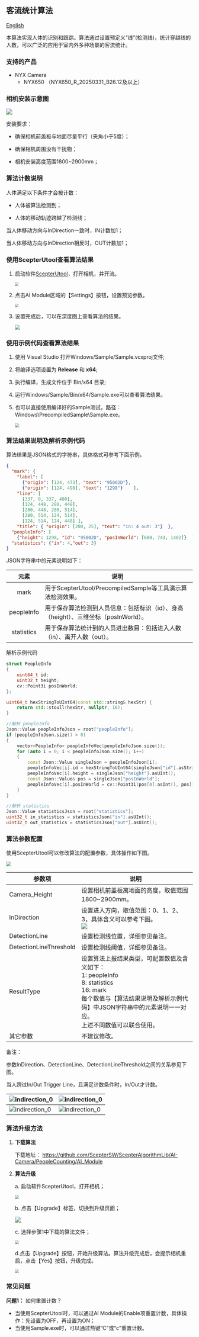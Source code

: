 ## 客流统计算法

[English](README.md)

本算法实现人体的识别和跟踪。算法通过设置预定义“线”(检测线)，统计穿越线的人数，可以广泛的应用于室内外多种场景的客流统计。

### 支持的产品

- NYX Camera
  - NYX650 （NYX650_R_20250331_B26.12及以上）

### 相机安装示意图

![](assets/installation.png)

安装要求：

- 确保相机前盖板与地面尽量平行（夹角小于5度）；

- 确保相机周围没有干扰物；

- 相机安装高度范围1800~2900mm；

### 算法计数说明

人体满足以下条件才会被计数：

- 人体被算法检测到；

- 人体的移动轨迹跨越了检测线；

当人体移动方向与InDirection一致时，IN计数加1；

当人体移动方向与InDirection相反时，OUT计数加1；

### 使用ScepterUtool查看算法结果

1. 启动软件[ScepterUtool](https://sourceforge.net/projects/scepterguitool/files/TMP/)，打开相机，并开流。

   <img src="assets/scan_2.png" style="zoom:60%;" />

2. 点击AI Module区域的【Settings】按钮，设置预览参数。

   <img src="assets/settings.png" style="zoom:60%;" />

3. 设置完成后，可以在深度图上查看算法的结果。

   <img src="assets/preview.png" style="zoom:80%;" />

   

### 使用示例代码查看算法结果

1. 使用 Visual Studio 打开Windows/Sample/Sample.vcxproj文件;

2. 将编译选项设置为 **Release** 和 **x64**;

3. 执行编译，生成文件位于 Bin/x64 目录;

4. 运行Windows/Sample/Bin/x64/Sample.exe可以查看算法结果。

5. 也可以直接使用编译好的Sample测试，路径：Windows\PrecompiledSample\Sample.exe。

   <img src="assets/sample.png" style="zoom:67%;" />

### 算法结果说明及解析示例代码

算法结果是JSON格式的字符串，具体格式可参考下面示例。
```json
{
  "mark": {
    "label": [
      {"origin": [124, 473], "text": "95002D"},
      {"origin": [124, 498], "text": "1298"}    ],
    "line": [
      [337, 0, 337, 480],
      [124, 448, 280, 448],
      [280, 448, 280, 514],
      [280, 514, 124, 514],
      [124, 514, 124, 448] ],
    "title": { "origin": [200, 25], "text": "in: 4 out: 3"}  },
  "peopleInfo": [
    {"height": 1298, "id": "95002D", "posInWorld": [600, 743, 1402]}  ],
  "statistics": {"in": 4,"out": 3}
}
```


JSON字符串中的元素说明如下：

|    元素    | 说明                                                         |
| :--------: | ------------------------------------------------------------ |
|    mark    | 用于ScepterUtool/PrecompiledSample等工具演示算法检测效果。   |
| peopleInfo | 用于保存算法检测到人员信息：包括标识（id）、身高（height）、三维坐标（posInWorld）。 |
| statistics | 用于保存算法统计到的人员进出数目：包括进入人数（in）、离开人数（out）。 |

解析示例代码

```c++
struct PeopleInfo
{
    uint64_t id;
    uint32_t height;
    cv::Point3i posInWorld;
};

uint64_t hexStringToUInt64(const std::string& hexStr) {
    return std::stoull(hexStr, nullptr, 16);
}

//解析 peopleInfo
Json::Value peopleInfoJson = root["peopleInfo"];
if (peopleInfoJson.size() > 0)
{
    vector<PeopleInfo> peopleInfoVec(peopleInfoJson.size());
    for (auto i = 0; i < peopleInfoJson.size(); i++)
    {
        const Json::Value singleJson = peopleInfoJson[i];
        peopleInfoVec[i].id = hexStringToUInt64(singleJson["id"].asString());
        peopleInfoVec[i].height = singleJson["height"].asUInt();
        const Json::Value& pos = singleJson["posInWorld"];
        peopleInfoVec[i].posInWorld = cv::Point3i(pos[0].asInt(), pos[1].asInt(), pos[2].asInt());
    }
}

//解析 statistics
Json::Value statisticsJson = root["statistics"];
uint32_t in_statistics = statisticsJson["in"].asUInt();
uint32_t out_statistics = statisticsJson["out"].asUInt();
```

### 算法参数配置

使用ScepterUtool可以修改算法的配置参数，具体操作如下图。

<img src="assets/alg_params.png" style="zoom:80%;" />

| 参数项                 | 说明                                                         |
| ---------------------- | ------------------------------------------------------------ |
| Camera_Height          | 设置相机前盖板离地面的高度，取值范围1800~2900mm。            |
| InDirection            | 设置进入方向，取值范围：0、1、2、3，具体含义可以参考下图。<br>![](assets/indirection.png) |
| DetectionLine          | 设置检测线位置，详细参见备注。                               |
| DetectionLineThreshold | 设置检测线阈值，详细参见备注。                               |
| ResultType             | 设置算法上报结果类型，可配置数值及含义如下：<br />1: peopleInfo<br />8: statistics<br />16: mark<br />每个数值与【算法结果说明及解析示例代码】中JSON字符串中的元素说明一一对应。<br />上述不同数值可以联合使用。 |
| 其它参数               | 不建议修改。                                                 |

备注：

参数InDirection、DetectionLine、DetectionLineThreshold之间的关系参见下图。

当人跨过In/Out Trigger Line，且满足计数条件时，In/Out才计数。

| ![indirection_0](assets\indirection_0.png) | ![indirection_0](assets\indirection_1.png) |
| ------------------------------------------ | ------------------------------------------ |
| ![indirection_0](assets\indirection_2.png) | ![indirection_0](assets\indirection_3.png) |

### 算法升级方法

1. **下载算法**

   下载地址： https://github.com/ScepterSW/ScepterAlgorithmLib/AI-Camera/PeopleCounting/AI_Module

2. **算法升级**

   a. 启动软件ScepterUtool，打开相机；

   <img src="assets/scan.png" style="zoom:65%;" />

   b. 点击【Upgrade】标签，切换到升级页面；

   ![](assets/upgrade.png)

   c. 选择步骤1中下载的算法文件；

   <img src="assets/upgrade_open.png" style="zoom:65%;" />

   d.点击【Upgrade】按钮，开始升级算法。算法升级完成后，会提示相机重启，点击【Yes】按钮，升级完成。

   <img src="assets/upgrade_done.png" style="zoom:65%;" />

### 常见问题

**问题1：** 如何重置计数？

- 当使用ScepterUtool时，可以通过AI Module的Enable项重置计数，具体操作：先设置为OFF，再设置为ON；
- 当使用Sample.exe时，可以通过热键“C”或“c”重置计数。

